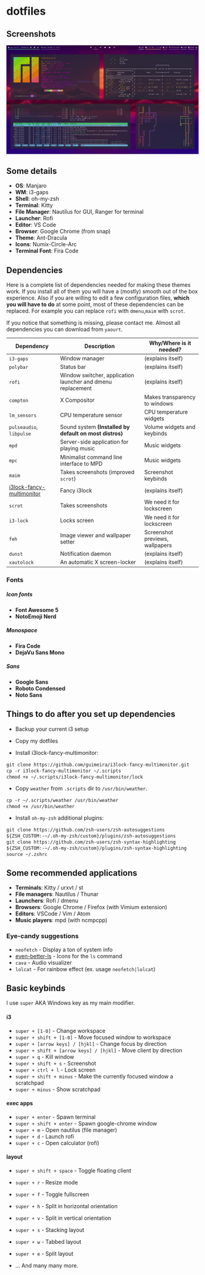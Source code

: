 # dotfiles
## Screenshots
![](./screenshot.png)

## Some details
+ **OS**: Manjaro
+ **WM**: i3-gaps
+ **Shell**: oh-my-zsh
+ **Terminal**: Kitty
+ **File Manager**: Nautilus for GUI, Ranger for terminal
+ **Launcher**: Rofi
+ **Editor**: VS Code
+ **Browser**: Google Chrome (from snap)
+ **Theme**: Ant-Dracula
+ **Icons**: Numix-Circle-Arc
+ **Terminal Font**: Fira Code

## Dependencies
Here is a complete list of dependencies needed for making these themes work.
If you install all of them you will have a (mostly) smooth out of the box experience.
Also if you are willing to edit a few configuration files, **which you will have to do** at some point, most of these dependencies can be replaced. For example you can replace `rofi` with `dmenu`,`maim` with `scrot`.

If you notice that something is missing, please contact me.
Almost all dependencies you can download from `yaourt`.

| Dependency | Description | Why/Where is it needed? |
| --- | --- | --- |
| `i3-gaps` | Window manager | (explains itself) |
| `polybar` | Status bar | (explains itself) |
| `rofi` | Window switcher, application launcher and dmenu replacement | (explains itself) |
| `compton` | X Compositor | Makes transparency to windows |
| `lm_sensors` | CPU temperature sensor | CPU temperature widgets |
| `pulseaudio`, `libpulse` | Sound system **(Installed by default on most distros)** | Volume widgets and keybinds |
| `mpd` | Server-side application for playing music | Music widgets |
| `mpc` | Minimalist command line interface to MPD | Music widgets |
| `maim` | Takes screenshots (improved `scrot`) | Screenshot keybinds |
| [i3lock-fancy-multimonitor](https://github.com/guimeira/i3lock-fancy-multimonitor) | Fancy i3lock | (explains itself) |
| `scrot` | Takes screenshots | We need it for lockscreen |
| `i3-lock` | Locks screen | We need it for lockscreen |
| `feh` | Image viewer and wallpaper setter | Screenshot previews, wallpapers |
| `dunst` | Notification daemon | (explains itself) |
| `xautolock` | An automatic X screen-locker | (explains itself) |

### Fonts
##### Icon fonts
+ **Font Awesome 5**
+ **NotoEmoji Nerd**
##### Monospace
+ **Fira Code**
+ **DejaVu Sans Mono**
##### Sans
+ **Google Sans**
+ **Roboto Condensed**
+ **Noto Sans**

## Things to do after you set up dependencies

+ Backup your current i3 setup
+ Copy my dotfiles

+ Install i3lock-fancy-multimonitor:
```
git clone https://github.com/guimeira/i3lock-fancy-multimonitor.git
cp -r i3lock-fancy-multimonitor ~/.scripts
chmod +x ~/.scripts/i3lock-fancy-multimonitor/lock
```

+ Copy `weather` from `.scripts` dir to `/usr/bin/weather`.

```
cp -r ~/.scripts/weather /usr/bin/weather
chmod +x /usr/bin/weather
```

+ Install `oh-my-zsh` additional plugins:

```
git clone https://github.com/zsh-users/zsh-autosuggestions ${ZSH_CUSTOM:-~/.oh-my-zsh/custom}/plugins/zsh-autosuggestions
git clone https://github.com/zsh-users/zsh-syntax-highlighting ${ZSH_CUSTOM:-~/.oh-my-zsh/custom}/plugins/zsh-syntax-highlighting
source ~/.zshrc
```

## Some recommended applications
+ **Terminals**: Kitty / urxvt / st
+ **File managers**: Nautilus / Thunar
+ **Launchers**: Rofi / dmenu
+ **Browsers**: Google Chrome / Firefox (with Vimium extension)
+ **Editors**: VSCode / Vim / Atom
+ **Music players**: mpd (with ncmpcpp)

### Eye-candy suggestions
- `neofetch` - Display a ton of system info
- [even-better-ls](https://github.com/illinoisjackson/even-better-ls) - Icons for the `ls` command
- `cava` - Audio visualizer
- `lolcat` - For rainbow effect (ex. usage `neofetch|lolcat`)

## Basic keybinds

I use `super` AKA Windows key as my main modifier.

#### i3
+ `super + [1-0]` - Change workspace
+ `super + shift + [1-0]` - Move focused window to workspace
+ `super + [arrow keys] / [hjkl]` - Change focus by direction
+ `super + shift + [arrow keys] / [hjkl]` - Move client by direction
+ `super + q` - Kill window
+ `super + shift + s` - Screenshot
+ `super + ctrl + l` - Lock screen
+ `super + shift + minus` - Make the currently focused window a scratchpad
+ `super + minus` - Show scratchpad

#### exec apps
+ `super + enter` - Spawn terminal
+ `super + shift + enter` - Spawn google-chrome window
+ `super + m` - Open nautilus (file manager)
+ `super + d` - Launch rofi
+ `super + c` - Open calculator (rofi)

#### layout
+ `super + shift + space` - Toggle floating client
+ `super + r` - Resize mode
+ `super + f` - Toggle fullscreen
+ `super + h` - Split in horizontal orientation
+ `super + v` - Split in vertical orientation
+ `super + s` - Stacking layout
+ `super + w` - Tabbed layout
+ `super + e` - Split layout

+ ... And many many more.